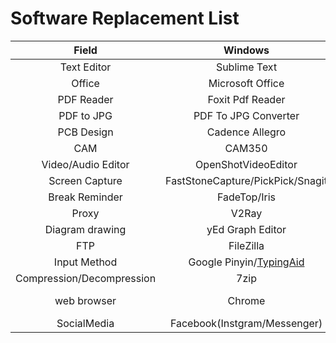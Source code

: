 # Software Replacement List
| Field | Windows | Linux | Android |
| :---: | :---: | :---: | :---: |
| Text Editor | Sublime Text | Sublime Text/vim/kate | |
| Office | Microsoft Office | Libre Office | |
| PDF Reader | Foxit Pdf Reader | Okular | |
| PDF to JPG | PDF To JPG Converter | | |
| PCB Design | Cadence Allegro | | |
| CAM | CAM350 | | |
| Video/Audio Editor | OpenShotVideoEditor | | |
| Screen Capture| FastStoneCapture/PickPick/Snagit | FlameShot/Shutter/Spectacle | |
| Break Reminder | FadeTop/Iris | | | 
| Proxy | V2Ray | QV2Ray | v2ray |
| Diagram drawing | yEd Graph Editor | yEd Graph Editor/Dia | |
| FTP | FileZilla | vsftpd | | 
| Input Method | Google Pinyin/[TypingAid](https://user-images.githubusercontent.com/32056331/114984969-d6d51700-9ec4-11eb-9ba9-867d41f8a3d2.jpg) |  Fcitx | Gbroad |
| Compression/Decompression | 7zip | 7zip/tar |
| web browser | Chrome | Firefox | Adblock Browser |
| SocialMedia | Facebook(Instgram/Messenger) | Telegram | Twitter | 
